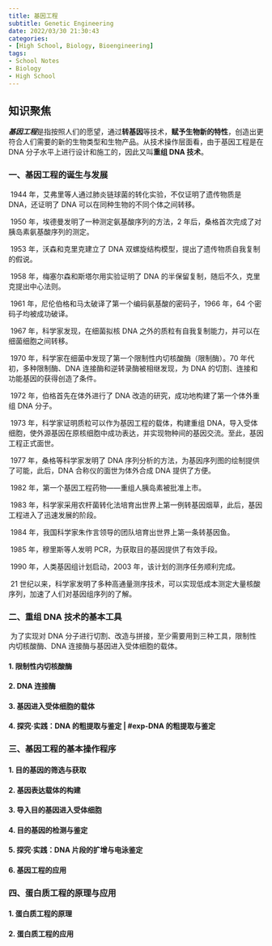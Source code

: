 ```yaml
---
title: 基因工程
subtitle: Genetic Engineering
date: 2022/03/30 21:30:43
categories:
- [High School, Biology, Bioengineering]
tags:
- School Notes
- Biology
- High School
---
```


## 知识聚焦

​	***基因工程***是指按照人们的愿望，通过**转基因**等技术，**赋予生物新的特性**，创造出更符合人们需要的新的生物类型和生物产品。从技术操作层面看，由于基因工程是在 DNA 分子水平上进行设计和施工的，因此又叫**重组 DNA 技术**。

### 一、基因工程的诞生与发展

​	1944 年，艾弗里等人通过肺炎链球菌的转化实验，不仅证明了遗传物质是 DNA，还证明了 DNA 可以在同种生物的不同个体之间转移。

​	1950 年，埃德曼发明了一种测定氨基酸序列的方法，2 年后，桑格首次完成了对胰岛素氨基酸序列的测定。

​	1953 年，沃森和克里克建立了 DNA 双螺旋结构模型，提出了遗传物质自我复制的假说。

​	1958 年，梅塞尔森和斯塔尔用实验证明了 DNA 的半保留复制，随后不久，克里克提出中心法则。

​	1961 年，尼伦伯格和马太破译了第一个编码氨基酸的密码子，1966 年，64 个密码子均被成功破译。

​	1967 年，科学家发现，在细菌拟核 DNA 之外的质粒有自我复制能力，并可以在细菌细胞之间转移。

​	1970 年，科学家在细菌中发现了第一个限制性内切核酸酶（限制酶）。70 年代初，多种限制酶、DNA 连接酶和逆转录酶被相继发现，为 DNA 的切割、连接和功能基因的获得创造了条件。

​	1972 年，伯格首先在体外进行了 DNA 改造的研究，成功地构建了第一个体外重组 DNA 分子。

​	1973 年，科学家证明质粒可以作为基因工程的载体，构建重组 DNA，导入受体细胞，使外源基因在原核细胞中成功表达，并实现物种间的基因交流。至此，基因工程正式面世。

​	1977 年，桑格等科学家发明了 DNA 序列分析的方法，为基因序列图的绘制提供了可能，此后，DNA 合称仪的面世为体外合成 DNA 提供了方便。

​	1982 年，第一个基因工程药物——重组人胰岛素被批准上市。

​	1983 年，科学家采用农杆菌转化法培育出世界上第一例转基因烟草，此后，基因工程进入了迅速发展的阶段。

​	1984 年，我国科学家朱作言领导的团队培育出世界上第一条转基因鱼。

​	1985 年，穆里斯等人发明 PCR，为获取目的基因提供了有效手段。

​	1990 年，人类基因组计划启动，2003 年，该计划的测序任务顺利完成。

​	21 世纪以来，科学家发明了多种高通量测序技术，可以实现低成本测定大量核酸序列，加速了人们对基因组序列的了解。

### 二、重组 DNA 技术的基本工具

​	为了实现对 DNA 分子进行切割、改造与拼接，至少需要用到三种工具，限制性内切核酸酶、DNA 连接酶与基因进入受体细胞的载体。

#### 1. 限制性内切核酸酶

#### 2. DNA 连接酶

#### 3. 基因进入受体细胞的载体

#### 4. 探究·实践：DNA 的粗提取与鉴定 | #exp-DNA 的粗提取与鉴定

### 三、基因工程的基本操作程序

#### 1. 目的基因的筛选与获取

#### 2. 基因表达载体的构建

#### 3. 导入目的基因进入受体细胞

#### 4. 目的基因的检测与鉴定

#### 5. 探究·实践：DNA 片段的扩增与电泳鉴定

#### 6. 基因工程的应用

### 四、蛋白质工程的原理与应用

#### 1. 蛋白质工程的原理

#### 2. 蛋白质工程的应用

